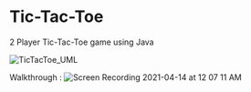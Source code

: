 
# Tic-Tac-Toe
2 Player Tic-Tac-Toe game using Java

![TicTacToe_UML](https://user-images.githubusercontent.com/63100608/114727760-1b916e80-9d5c-11eb-8608-4f887ea88694.png)

Walkthrough : 
![Screen Recording 2021-04-14 at 12 07 11 AM](https://user-images.githubusercontent.com/63100608/114604141-33161c00-9cb6-11eb-89b1-26b916930ad6.gif)

